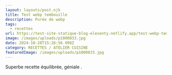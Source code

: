 ```yaml
---
layout: layouts/post.njk
title: Test webp tembouille
description: Purée de webp
tags:
  - recettes
url: https://test-site-statique-blog-eleventy.netlify.app/test-webp-tembouille
image: /images/uploads/p1000833.jpg
date: 2024-10-28T15:26:56.998Z
category: RECETTES / ATELIER CUISINE
featuredImage: /images/uploads/p1000833.jpg
---
```

Superbe recette équilibrée, géniale .